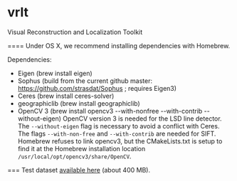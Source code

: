 vrlt
====

Visual Reconstruction and Localization Toolkit

====
Under OS X, we recommend installing dependencies with Homebrew.

Dependencies:
- Eigen (brew install eigen)
- Sophus (build from the current github master: https://github.com/strasdat/Sophus ; requires Eigen3)
- Ceres (brew install ceres-solver)
- geographiclib (brew install geographiclib)
- OpenCV 3 (brew install opencv3 --with-nonfree --with-contrib --without-eigen)
OpenCV version 3 is needed for the LSD line detector. The `--without-eigen` flag is necessary to avoid a conflict with Ceres.  The flags `--with-non-free` and `--with-contrib` are needed for SIFT.  Homebrew refuses to link opencv3, but the CMakeLists.txt is setup to find it at the Homebrew installation location `/usr/local/opt/opencv3/share/OpenCV`.

===
Test dataset <a href="https://www.dropbox.com/s/368ggcc65dk0yx6/VillageDataset.tgz?dl=0">available here</a> (about 400 MB).
